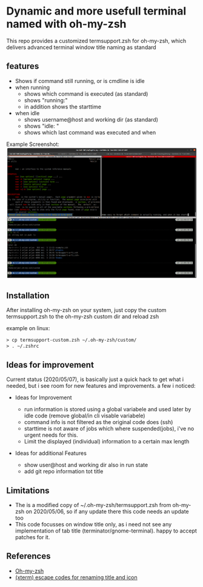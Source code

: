 # Dynamic and more usefull terminal named with oh-my-zsh

This repo provides a customized termsupport.zsh for oh-my-zsh, which delivers advanced terminal window title naming as standard

## features

- Shows if command still running, or is cmdline is idle 
- when running
  - shows which command is executed (as standard)
  - shows "running:"
  - in addition shows the starttime
- when idle
  - shows username@host and working dir (as standard)
  - shows "idle: "
  - shows which last command was executed and when

Example Screenshot:
![Screenshot1.png](./Screenshot1.png)

## Installation

After installing oh-my-zsh on your system, just copy the custom termsupport.zsh to the oh-my-zsh custom dir and reload zsh

example on linux:
```
> cp termsupport-custom.zsh ~/.oh-my-zsh/custom/
> . ~/.zshrc
```

## Ideas for improvement

Current status (2020/05/07), is basically just a quick hack to get what i needed, but i see room for new features and improvements.
a few i noticed:

- Ideas for Improvement
  - run information is stored using a global variabele and used later by idle code (remove global/in cli visable variabele)
  - command info is not filtered as the original code does (ssh)
  - starttime is not aware of jobs which where suspended(jobs), i've no urgent needs for this.
  - Limit the displayed (individual) information to a certain max length

- Ideas for additional Features
  - show user@host and working dir also in run state
  - add git repo information tot title

## Limitations

- The is a modified copy of ~/.oh-my-zsh/termsupport.zsh from oh-my-zsh on 2020/05/06, so if any update there this code needs an update too
- This code focusses on window title only, as i need not see any implementation of tab title (terminator/gnome-terminal). happy to accept patches for it.




## References

- [Oh-my-zsh](https://github.com/ohmyzsh/ohmyzsh/)
- [(xterm) escape codes for renaming title and icon](https://www.xfree86.org/current/ctlseqs.html)
